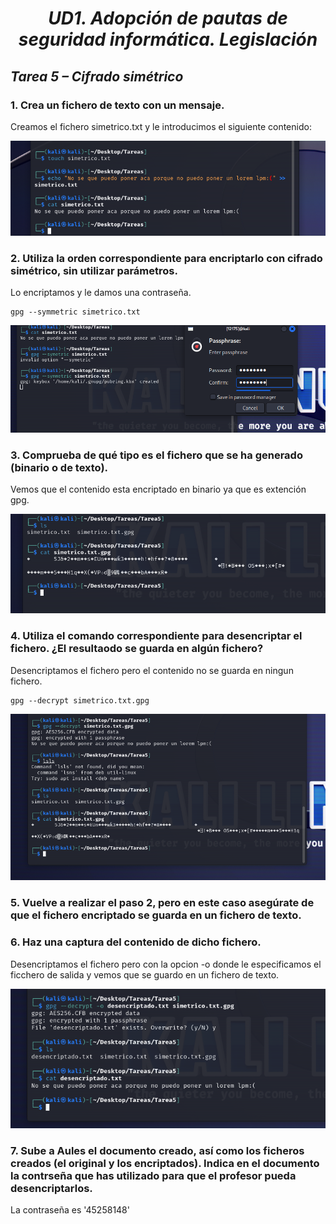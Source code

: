 # *<center>UD1. Adopción de pautas de seguridad informática. Legislación </center>*

## *Tarea 5 – Cifrado simétrico*

### 1. Crea un fichero de texto con un mensaje.

Creamos el fichero simetrico.txt y le introducimos el siguiente contenido:

![alt text](imgs/1.png)

### 2. Utiliza la orden correspondiente para encriptarlo con cifrado simétrico, sin utilizar parámetros.

Lo encriptamos y le damos una contraseña.

    gpg --symmetric simetrico.txt


![alt text](imgs/2.png)

### 3. Comprueba de qué tipo es el fichero que se ha generado (binario o de texto).

Vemos  que el contenido esta encriptado en binario ya que es extención gpg.

![alt text](imgs/3.png)

### 4. Utiliza el comando correspondiente para desencriptar el fichero. ¿El resultaodo se guarda en algún fichero?

Desencriptamos el fichero pero el contenido no se guarda en ningun fichero.

    gpg --decrypt simetrico.txt.gpg

![alt text](imgs/4.png)

### 5. Vuelve a realizar el paso 2, pero en este caso asegúrate de que el fichero encriptado se guarda en un fichero de texto.

### 6. Haz una captura del contenido de dicho fichero.

Desencriptamos el fichero pero con la opcion -o donde le especificamos el ficchero de salida y vemos que se guardo en un fichero de texto.

![alt text](imgs/5.png)


### 7. Sube a Aules el documento creado, así como los ficheros creados (el original y los encriptados). Indica en el documento la contrseña que has utilizado para que el profesor pueda desencriptarlos.

La contraseña es '45258148'
